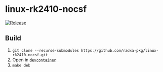 # linux-rk2410-nocsf

[![Release](https://github.com/radxa-pkg/linux-rk2410-nocsf/actions/workflows/release.yaml/badge.svg)](https://github.com/radxa-pkg/linux-rk2410-nocsf/actions/workflows/release.yaml)

## Build

1. `git clone --recurse-submodules https://github.com/radxa-pkg/linux-rk2410-nocsf.git`
2. Open in [`devcontainer`](https://code.visualstudio.com/docs/devcontainers/containers)
3. `make deb`
